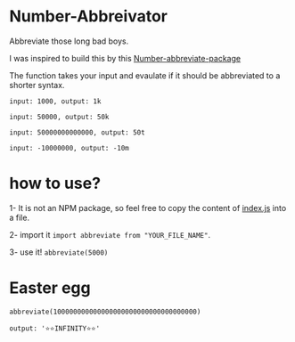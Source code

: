 # Number-Abbreivator
Abbreviate those long bad boys.

I was inspired to build this by this [Number-abbreviate-package](https://www.npmjs.com/package/number-abbreviate)

The function takes your input and evaulate if it should be abbreviated to a shorter syntax.

`
input: 1000,
output: 1k
`

`
input: 50000,
output: 50k
`

`
input: 50000000000000,
output: 50t
`

`
input: -10000000,
output: -10m
`

# how to use?
1- It is not an NPM package, so feel free to copy the content of [index.js](https://github.com/AbdelrhmanAmin/Number-Abbreivator/blob/main/index.js) into a file.

2- import it `import abbreviate from "YOUR_FILE_NAME"`.

3- use it! `abbreviate(5000)`

# Easter egg

`abbreviate(100000000000000000000000000000000000)`

`output: '⭐⭐INFINITY⭐⭐'`
